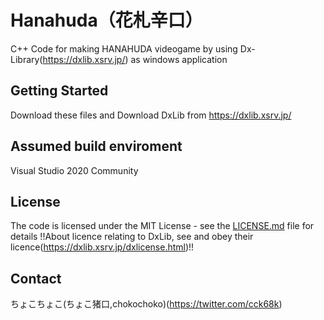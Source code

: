 # Hanahuda（花札辛口）

C++ Code for making HANAHUDA videogame by using Dx-Library(https://dxlib.xsrv.jp/) as windows application

## Getting Started

Download these files and Download DxLib from https://dxlib.xsrv.jp/

## Assumed build enviroment

Visual Studio 2020 Community 

## License

The code is licensed under the MIT License - see the [LICENSE.md](LICENSE.md) file for details
!!About licence relating to DxLib, see and obey their licence(https://dxlib.xsrv.jp/dxlicense.html)!!

## Contact
ちょこちょこ(ちょこ猪口,chokochoko)(https://twitter.com/cck68k)
